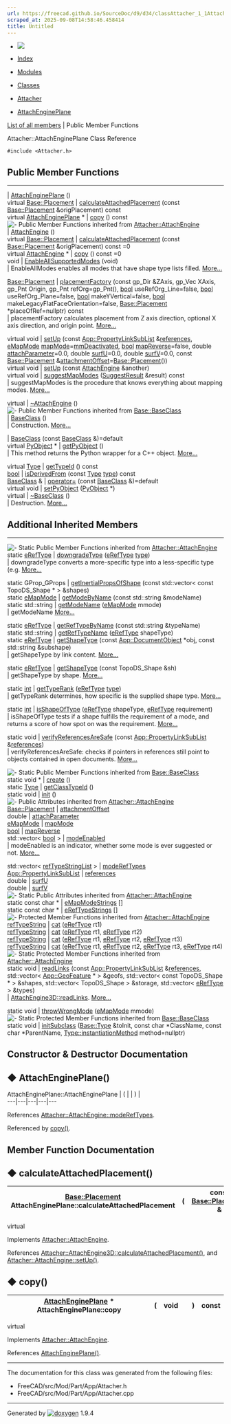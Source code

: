 ```yaml
---
url: https://freecad.github.io/SourceDoc/d9/d34/classAttacher_1_1AttachEnginePlane.html
scraped_at: 2025-09-08T14:58:46.458414
title: Untitled
---
```


  * [ ![](https://www.freecad.org/svg/logo-freecad.svg) ](https://freecadweb.org "FreeCAD")
  * [Index](../../index.html "Index")
  * [Modules](../../modules.html "Modules list")
  * [Classes](../../annotated.html "Annotated list")

  * [Attacher](../../d2/d62/namespaceAttacher.html)
  * [AttachEnginePlane](../../d9/d34/classAttacher_1_1AttachEnginePlane.html)

[List of all members](../../dd/d65/classAttacher_1_1AttachEnginePlane-members.html) | Public Member Functions

Attacher::AttachEnginePlane Class Reference

`#include <Attacher.h>`

##  Public Member Functions  
  
---  
|
[AttachEnginePlane](../../d9/d34/classAttacher_1_1AttachEnginePlane.html#a83d27db62c4f4372d93e629e583da547)
()  
virtual [Base::Placement](../../d1/d10/classBase_1_1Placement.html) | [calculateAttachedPlacement](../../d9/d34/classAttacher_1_1AttachEnginePlane.html#ae2a2666d6b3c4d03e24c8400e8bdd490) (const [Base::Placement](../../d1/d10/classBase_1_1Placement.html) &origPlacement) const  
virtual [AttachEnginePlane](../../d9/d34/classAttacher_1_1AttachEnginePlane.html) * | [copy](../../d9/d34/classAttacher_1_1AttachEnginePlane.html#a90028fda42c7faa6e1f7fcd1e3b176f1) () const  
![-](../../closed.png) Public Member Functions inherited from
[Attacher::AttachEngine](../../d2/d85/classAttacher_1_1AttachEngine.html)  
|
[AttachEngine](../../d2/d85/classAttacher_1_1AttachEngine.html#ab24739203247504dc16d1e88660531f2)
()  
virtual [Base::Placement](../../d1/d10/classBase_1_1Placement.html) | [calculateAttachedPlacement](../../d2/d85/classAttacher_1_1AttachEngine.html#a507ca433ee1950d6c8d82e900b0cd417) (const [Base::Placement](../../d1/d10/classBase_1_1Placement.html) &origPlacement) const =0  
virtual [AttachEngine](../../d2/d85/classAttacher_1_1AttachEngine.html) * | [copy](../../d2/d85/classAttacher_1_1AttachEngine.html#a124062ad2deca719d267b209de1d4461) () const =0  
void | [EnableAllSupportedModes](../../d2/d85/classAttacher_1_1AttachEngine.html#a4d261c40e168eb7a650bd499dfce1351) (void)  
| EnableAllModes enables all modes that have shape type lists filled.
[More...](../../d2/d85/classAttacher_1_1AttachEngine.html#a4d261c40e168eb7a650bd499dfce1351)  
  
[Base::Placement](../../d1/d10/classBase_1_1Placement.html) | [placementFactory](../../d2/d85/classAttacher_1_1AttachEngine.html#a0eff77539401a8d4a04554a970bd85b4) (const gp_Dir &ZAxis, gp_Vec XAxis, gp_Pnt Origin, gp_Pnt refOrg=gp_Pnt(), [bool](../../d9/db9/classbool.html) useRefOrg_Line=false, [bool](../../d9/db9/classbool.html) useRefOrg_Plane=false, [bool](../../d9/db9/classbool.html) makeYVertical=false, [bool](../../d9/db9/classbool.html) makeLegacyFlatFaceOrientation=false, [Base::Placement](../../d1/d10/classBase_1_1Placement.html) *placeOfRef=nullptr) const  
| placementFactory calculates placement from Z axis direction, optional X axis
direction, and origin point.
[More...](../../d2/d85/classAttacher_1_1AttachEngine.html#a0eff77539401a8d4a04554a970bd85b4)  
  
virtual void | [setUp](../../d2/d85/classAttacher_1_1AttachEngine.html#adf472fd6bdeb076b4730f1550e2873b8) (const [App::PropertyLinkSubList](../../d9/d92/classApp_1_1PropertyLinkSubList.html) &[references](../../d2/d85/classAttacher_1_1AttachEngine.html#a2f564cef240bdc9c972cbd5ad447da28), [eMapMode](../../d2/d62/namespaceAttacher.html#a4f0174280b63a9c200fad27ade65ce82) [mapMode](../../d2/d85/classAttacher_1_1AttachEngine.html#abcc4689b53e6119536c3316535c0a5d0)=[mmDeactivated](../../d2/d62/namespaceAttacher.html#a4f0174280b63a9c200fad27ade65ce82abc8bf0ab13257ac3324c75d4fd9f7d12), [bool](../../d9/db9/classbool.html) [mapReverse](../../d2/d85/classAttacher_1_1AttachEngine.html#a7fa7730029ff930975e66aa8f6d7ad20)=false, double [attachParameter](../../d2/d85/classAttacher_1_1AttachEngine.html#afb490e0a43d9e8085f9bd1a5bebd84a3)=0.0, double [surfU](../../d2/d85/classAttacher_1_1AttachEngine.html#a1c3383d5af6dd41870166c33d0cb599e)=0.0, double [surfV](../../d2/d85/classAttacher_1_1AttachEngine.html#a639afedaf2c8ece6b62188ce4c6a3604)=0.0, const [Base::Placement](../../d1/d10/classBase_1_1Placement.html) &[attachmentOffset](../../d2/d85/classAttacher_1_1AttachEngine.html#ab79229efd69c8547445b7067e1d27f4a)=[Base::Placement](../../d1/d10/classBase_1_1Placement.html)())  
virtual void | [setUp](../../d2/d85/classAttacher_1_1AttachEngine.html#a4a5d84dcfbda71c97e067e9550f0bf15) (const [AttachEngine](../../d2/d85/classAttacher_1_1AttachEngine.html) &another)  
virtual void | [suggestMapModes](../../d2/d85/classAttacher_1_1AttachEngine.html#ac70320562312629b182476560d8ce145) ([SuggestResult](../../d6/d4f/structAttacher_1_1SuggestResult.html) &result) const  
| suggestMapModes is the procedure that knows everything about mapping modes.
[More...](../../d2/d85/classAttacher_1_1AttachEngine.html#ac70320562312629b182476560d8ce145)  
  
virtual | [~AttachEngine](../../d2/d85/classAttacher_1_1AttachEngine.html#af8b991935e13ce576444a2c7e52af839) ()  
![-](../../closed.png) Public Member Functions inherited from
[Base::BaseClass](../../df/d4d/classBase_1_1BaseClass.html)  
|
[BaseClass](../../df/d4d/classBase_1_1BaseClass.html#a84b1d36d0060e74a7b48255bca0d1928)
()  
| Construction.
[More...](../../df/d4d/classBase_1_1BaseClass.html#a84b1d36d0060e74a7b48255bca0d1928)  
  
|
[BaseClass](../../df/d4d/classBase_1_1BaseClass.html#ae41bc09a1498fbd4e952e7a7dd9de791)
(const [BaseClass](../../df/d4d/classBase_1_1BaseClass.html) &)=default  
virtual [PyObject](../../df/d1b/classPyObject.html) * | [getPyObject](../../df/d4d/classBase_1_1BaseClass.html#a5abe791f44a7691c96c166820f823514) ()  
| This method returns the Python wrapper for a C++ object.
[More...](../../df/d4d/classBase_1_1BaseClass.html#a5abe791f44a7691c96c166820f823514)  
  
virtual [Type](../../dc/dee/classBase_1_1Type.html) | [getTypeId](../../df/d4d/classBase_1_1BaseClass.html#addbd3a4f09fce7ce5c6bf021e4c1d566) () const  
[bool](../../d9/db9/classbool.html) | [isDerivedFrom](../../df/d4d/classBase_1_1BaseClass.html#ac0aa6b7835ac8a11363cf54d84c5c127) (const [Type](../../dc/dee/classBase_1_1Type.html) [type](../../d9/d98/classtype.html)) const  
[BaseClass](../../df/d4d/classBase_1_1BaseClass.html) & | [operator=](../../df/d4d/classBase_1_1BaseClass.html#ad334dfcaf7aa8b86993eaefac41207c2) (const [BaseClass](../../df/d4d/classBase_1_1BaseClass.html) &)=default  
virtual void | [setPyObject](../../df/d4d/classBase_1_1BaseClass.html#a3146be9d62368b0c207a5571ed74828e) ([PyObject](../../df/d1b/classPyObject.html) *)  
virtual | [~BaseClass](../../df/d4d/classBase_1_1BaseClass.html#a7bd44242e16f121ed78718ee8c234f49) ()  
| Destruction.
[More...](../../df/d4d/classBase_1_1BaseClass.html#a7bd44242e16f121ed78718ee8c234f49)  
  
  
##  Additional Inherited Members  
  
---  
![-](../../closed.png) Static Public Member Functions inherited from
[Attacher::AttachEngine](../../d2/d85/classAttacher_1_1AttachEngine.html)  
static [eRefType](../../d2/d62/namespaceAttacher.html#ac788788c72a3396c7aa2b53398579738) | [downgradeType](../../d2/d85/classAttacher_1_1AttachEngine.html#a33503fd1ae1a48d6def706cd9619d53b) ([eRefType](../../d2/d62/namespaceAttacher.html#ac788788c72a3396c7aa2b53398579738) [type](../../d9/d98/classtype.html))  
| downgradeType converts a more-specific type into a less-specific type (e.g.
[More...](../../d2/d85/classAttacher_1_1AttachEngine.html#a33503fd1ae1a48d6def706cd9619d53b)  
  
static GProp_GProps | [getInertialPropsOfShape](../../d2/d85/classAttacher_1_1AttachEngine.html#ac5150b1d78b2bdc93fc5507b205e6b34) (const std::vector< const TopoDS_Shape * > &shapes)  
static [eMapMode](../../d2/d62/namespaceAttacher.html#a4f0174280b63a9c200fad27ade65ce82) | [getModeByName](../../d2/d85/classAttacher_1_1AttachEngine.html#a4091635de78a89e0bb9364f6f2bc01bd) (const std::string &modeName)  
static std::string | [getModeName](../../d2/d85/classAttacher_1_1AttachEngine.html#aafcb7d54cafef2090b9d080dc78ec766) ([eMapMode](../../d2/d62/namespaceAttacher.html#a4f0174280b63a9c200fad27ade65ce82) mmode)  
| getModeName
[More...](../../d2/d85/classAttacher_1_1AttachEngine.html#aafcb7d54cafef2090b9d080dc78ec766)  
  
static [eRefType](../../d2/d62/namespaceAttacher.html#ac788788c72a3396c7aa2b53398579738) | [getRefTypeByName](../../d2/d85/classAttacher_1_1AttachEngine.html#aa42f4f1f63bc6bf266e5586eb2868d76) (const std::string &typeName)  
static std::string | [getRefTypeName](../../d2/d85/classAttacher_1_1AttachEngine.html#ab8165768b01961787f77c40cdf4040f9) ([eRefType](../../d2/d62/namespaceAttacher.html#ac788788c72a3396c7aa2b53398579738) shapeType)  
static [eRefType](../../d2/d62/namespaceAttacher.html#ac788788c72a3396c7aa2b53398579738) | [getShapeType](../../d2/d85/classAttacher_1_1AttachEngine.html#ac859e617fee1a4f39a2f9186c36f0bb8) (const [App::DocumentObject](../../d2/de4/classApp_1_1DocumentObject.html) *obj, const std::string &subshape)  
| getShapeType by link content.
[More...](../../d2/d85/classAttacher_1_1AttachEngine.html#ac859e617fee1a4f39a2f9186c36f0bb8)  
  
static [eRefType](../../d2/d62/namespaceAttacher.html#ac788788c72a3396c7aa2b53398579738) | [getShapeType](../../d2/d85/classAttacher_1_1AttachEngine.html#ad79155676af730dce23e51110b9e8d75) (const TopoDS_Shape &sh)  
| getShapeType by shape.
[More...](../../d2/d85/classAttacher_1_1AttachEngine.html#ad79155676af730dce23e51110b9e8d75)  
  
static [int](../../d1/da0/classint.html) | [getTypeRank](../../d2/d85/classAttacher_1_1AttachEngine.html#a8ba1752e7ffaff93ed700b144669221e) ([eRefType](../../d2/d62/namespaceAttacher.html#ac788788c72a3396c7aa2b53398579738) [type](../../d9/d98/classtype.html))  
| getTypeRank determines, how specific is the supplied shape type.
[More...](../../d2/d85/classAttacher_1_1AttachEngine.html#a8ba1752e7ffaff93ed700b144669221e)  
  
static [int](../../d1/da0/classint.html) | [isShapeOfType](../../d2/d85/classAttacher_1_1AttachEngine.html#aa9a280ee7181ce08a499ec2e914584cb) ([eRefType](../../d2/d62/namespaceAttacher.html#ac788788c72a3396c7aa2b53398579738) shapeType, [eRefType](../../d2/d62/namespaceAttacher.html#ac788788c72a3396c7aa2b53398579738) requirement)  
| isShapeOfType tests if a shape fulfills the requirement of a mode, and
returns a score of how spot on was the requirement.
[More...](../../d2/d85/classAttacher_1_1AttachEngine.html#aa9a280ee7181ce08a499ec2e914584cb)  
  
static void | [verifyReferencesAreSafe](../../d2/d85/classAttacher_1_1AttachEngine.html#ac8843a2175ebae4cc4d23f006d61abe1) (const [App::PropertyLinkSubList](../../d9/d92/classApp_1_1PropertyLinkSubList.html) &[references](../../d2/d85/classAttacher_1_1AttachEngine.html#a2f564cef240bdc9c972cbd5ad447da28))  
| verifyReferencesAreSafe: checks if pointers in references still point to
objects contained in open documents.
[More...](../../d2/d85/classAttacher_1_1AttachEngine.html#ac8843a2175ebae4cc4d23f006d61abe1)  
  
![-](../../closed.png) Static Public Member Functions inherited from
[Base::BaseClass](../../df/d4d/classBase_1_1BaseClass.html)  
static void * | [create](../../df/d4d/classBase_1_1BaseClass.html#a4e83383416327822cfbc39e264c43d6a) ()  
static [Type](../../dc/dee/classBase_1_1Type.html) | [getClassTypeId](../../df/d4d/classBase_1_1BaseClass.html#a1e2a449672f9d4f63dffde25182e39ca) ()  
static void | [init](../../df/d4d/classBase_1_1BaseClass.html#a212586b53f566dcb0e17626699be60a7) ()  
![-](../../closed.png) Public Attributes inherited from
[Attacher::AttachEngine](../../d2/d85/classAttacher_1_1AttachEngine.html)  
[Base::Placement](../../d1/d10/classBase_1_1Placement.html) | [attachmentOffset](../../d2/d85/classAttacher_1_1AttachEngine.html#ab79229efd69c8547445b7067e1d27f4a)  
double | [attachParameter](../../d2/d85/classAttacher_1_1AttachEngine.html#afb490e0a43d9e8085f9bd1a5bebd84a3)  
[eMapMode](../../d2/d62/namespaceAttacher.html#a4f0174280b63a9c200fad27ade65ce82) | [mapMode](../../d2/d85/classAttacher_1_1AttachEngine.html#abcc4689b53e6119536c3316535c0a5d0)  
[bool](../../d9/db9/classbool.html) | [mapReverse](../../d2/d85/classAttacher_1_1AttachEngine.html#a7fa7730029ff930975e66aa8f6d7ad20)  
std::vector< [bool](../../d9/db9/classbool.html) > | [modeEnabled](../../d2/d85/classAttacher_1_1AttachEngine.html#aa29c3f0cfbad298b493c1ff31e770917)  
| modeEnabled is an indicator, whether some mode is ever suggested or not.
[More...](../../d2/d85/classAttacher_1_1AttachEngine.html#aa29c3f0cfbad298b493c1ff31e770917)  
  
std::vector< [refTypeStringList](../../d2/d62/namespaceAttacher.html#a1e956a433ed003aff07cf368d39f79ba) > | [modeRefTypes](../../d2/d85/classAttacher_1_1AttachEngine.html#ad17d478d795b1c623547f08be6fcb438)  
[App::PropertyLinkSubList](../../d9/d92/classApp_1_1PropertyLinkSubList.html) | [references](../../d2/d85/classAttacher_1_1AttachEngine.html#a2f564cef240bdc9c972cbd5ad447da28)  
double | [surfU](../../d2/d85/classAttacher_1_1AttachEngine.html#a1c3383d5af6dd41870166c33d0cb599e)  
double | [surfV](../../d2/d85/classAttacher_1_1AttachEngine.html#a639afedaf2c8ece6b62188ce4c6a3604)  
![-](../../closed.png) Static Public Attributes inherited from
[Attacher::AttachEngine](../../d2/d85/classAttacher_1_1AttachEngine.html)  
static const char * | [eMapModeStrings](../../d2/d85/classAttacher_1_1AttachEngine.html#aaa7b52587d36c82d204a43f6dec6d4f0) []  
static const char * | [eRefTypeStrings](../../d2/d85/classAttacher_1_1AttachEngine.html#a32f23fd69b09ea00c6811ce532464d44) []  
![-](../../closed.png) Protected Member Functions inherited from
[Attacher::AttachEngine](../../d2/d85/classAttacher_1_1AttachEngine.html)  
[refTypeString](../../d2/d62/namespaceAttacher.html#ab10eb3fb47de29cebdefbedf740a4849) | [cat](../../d2/d85/classAttacher_1_1AttachEngine.html#a07d6c1c6c0ef130022069b3b5d896e53) ([eRefType](../../d2/d62/namespaceAttacher.html#ac788788c72a3396c7aa2b53398579738) rt1)  
[refTypeString](../../d2/d62/namespaceAttacher.html#ab10eb3fb47de29cebdefbedf740a4849) | [cat](../../d2/d85/classAttacher_1_1AttachEngine.html#ae38db8a8939b5e5a80c519d9dc67c5e9) ([eRefType](../../d2/d62/namespaceAttacher.html#ac788788c72a3396c7aa2b53398579738) rt1, [eRefType](../../d2/d62/namespaceAttacher.html#ac788788c72a3396c7aa2b53398579738) rt2)  
[refTypeString](../../d2/d62/namespaceAttacher.html#ab10eb3fb47de29cebdefbedf740a4849) | [cat](../../d2/d85/classAttacher_1_1AttachEngine.html#a046e1038ddffa659e0f1d7961ade8fd9) ([eRefType](../../d2/d62/namespaceAttacher.html#ac788788c72a3396c7aa2b53398579738) rt1, [eRefType](../../d2/d62/namespaceAttacher.html#ac788788c72a3396c7aa2b53398579738) rt2, [eRefType](../../d2/d62/namespaceAttacher.html#ac788788c72a3396c7aa2b53398579738) rt3)  
[refTypeString](../../d2/d62/namespaceAttacher.html#ab10eb3fb47de29cebdefbedf740a4849) | [cat](../../d2/d85/classAttacher_1_1AttachEngine.html#acd8b0b9a1dcda2023bbc6ea36e4de041) ([eRefType](../../d2/d62/namespaceAttacher.html#ac788788c72a3396c7aa2b53398579738) rt1, [eRefType](../../d2/d62/namespaceAttacher.html#ac788788c72a3396c7aa2b53398579738) rt2, [eRefType](../../d2/d62/namespaceAttacher.html#ac788788c72a3396c7aa2b53398579738) rt3, [eRefType](../../d2/d62/namespaceAttacher.html#ac788788c72a3396c7aa2b53398579738) rt4)  
![-](../../closed.png) Static Protected Member Functions inherited from
[Attacher::AttachEngine](../../d2/d85/classAttacher_1_1AttachEngine.html)  
static void | [readLinks](../../d2/d85/classAttacher_1_1AttachEngine.html#ab12234c7f2b2dafd7fdb89f4faa999c7) (const [App::PropertyLinkSubList](../../d9/d92/classApp_1_1PropertyLinkSubList.html) &[references](../../d2/d85/classAttacher_1_1AttachEngine.html#a2f564cef240bdc9c972cbd5ad447da28), std::vector< [App::GeoFeature](../../d7/d75/classApp_1_1GeoFeature.html) * > &geofs, std::vector< const TopoDS_Shape * > &shapes, std::vector< TopoDS_Shape > &storage, std::vector< [eRefType](../../d2/d62/namespaceAttacher.html#ac788788c72a3396c7aa2b53398579738) > &types)  
|
[AttachEngine3D::readLinks](../../d2/d85/classAttacher_1_1AttachEngine.html#ab12234c7f2b2dafd7fdb89f4faa999c7
"AttachEngine3D::readLinks.").
[More...](../../d2/d85/classAttacher_1_1AttachEngine.html#ab12234c7f2b2dafd7fdb89f4faa999c7)  
  
static void | [throwWrongMode](../../d2/d85/classAttacher_1_1AttachEngine.html#a54359fdaacb65497384e7b41f1800c50) ([eMapMode](../../d2/d62/namespaceAttacher.html#a4f0174280b63a9c200fad27ade65ce82) mmode)  
![-](../../closed.png) Static Protected Member Functions inherited from
[Base::BaseClass](../../df/d4d/classBase_1_1BaseClass.html)  
static void | [initSubclass](../../df/d4d/classBase_1_1BaseClass.html#a09c22c2a82083180f9ba04b04ca6e7e2) ([Base::Type](../../dc/dee/classBase_1_1Type.html) &toInit, const char *ClassName, const char *ParentName, [Type::instantiationMethod](../../dc/dee/classBase_1_1Type.html#a10d2cdeee4a86a3e82a3d71e37a87495) method=nullptr)  
  
## Constructor & Destructor Documentation

## ◆ AttachEnginePlane()

AttachEnginePlane::AttachEnginePlane  | ( | | ) |   
---|---|---|---|---  
  
References
[Attacher::AttachEngine::modeRefTypes](../../d2/d85/classAttacher_1_1AttachEngine.html#ad17d478d795b1c623547f08be6fcb438).

Referenced by
[copy()](../../d9/d34/classAttacher_1_1AttachEnginePlane.html#a90028fda42c7faa6e1f7fcd1e3b176f1).

## Member Function Documentation

## ◆ calculateAttachedPlacement()

| [Base::Placement](../../d1/d10/classBase_1_1Placement.html) AttachEnginePlane::calculateAttachedPlacement  | ( | const [Base::Placement](../../d1/d10/classBase_1_1Placement.html) & | _origPlacement_| ) |  const  
---|---|---|---|---|---  
virtual  
  
Implements
[Attacher::AttachEngine](../../d2/d85/classAttacher_1_1AttachEngine.html#a507ca433ee1950d6c8d82e900b0cd417).

References
[Attacher::AttachEngine3D::calculateAttachedPlacement()](../../d1/db7/classAttacher_1_1AttachEngine3D.html#a91a8ba76ea3bef1c30c2d3caa5f3ed98),
and
[Attacher::AttachEngine::setUp()](../../d2/d85/classAttacher_1_1AttachEngine.html#adf472fd6bdeb076b4730f1550e2873b8).

## ◆ copy()

| [AttachEnginePlane](../../d9/d34/classAttacher_1_1AttachEnginePlane.html) * AttachEnginePlane::copy  | ( | void  | | ) |  const  
---|---|---|---|---|---  
virtual  
  
Implements
[Attacher::AttachEngine](../../d2/d85/classAttacher_1_1AttachEngine.html#a124062ad2deca719d267b209de1d4461).

References
[AttachEnginePlane()](../../d9/d34/classAttacher_1_1AttachEnginePlane.html#a83d27db62c4f4372d93e629e583da547).

* * *

The documentation for this class was generated from the following files:

  * FreeCAD/src/Mod/Part/App/Attacher.h
  * FreeCAD/src/Mod/Part/App/Attacher.cpp

* * *

Generated by
[![doxygen](../../doxygen.svg)](https://www.doxygen.org/index.html) 1.9.4

